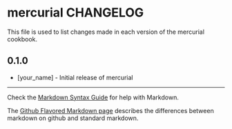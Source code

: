mercurial CHANGELOG
===================

This file is used to list changes made in each version of the mercurial cookbook.

0.1.0
-----
- [your_name] - Initial release of mercurial

- - -
Check the [Markdown Syntax Guide](http://daringfireball.net/projects/markdown/syntax) for help with Markdown.

The [Github Flavored Markdown page](http://github.github.com/github-flavored-markdown/) describes the differences between markdown on github and standard markdown.
